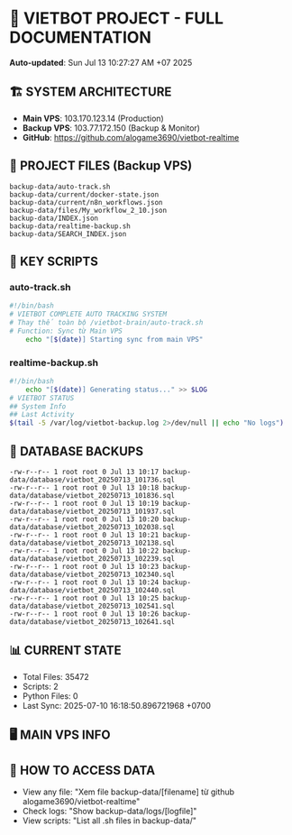 # 🤖 VIETBOT PROJECT - FULL DOCUMENTATION
**Auto-updated**: Sun Jul 13 10:27:27 AM +07 2025

## 🏗️ SYSTEM ARCHITECTURE
- **Main VPS**: 103.170.123.14 (Production)
- **Backup VPS**: 103.77.172.150 (Backup & Monitor)
- **GitHub**: https://github.com/alogame3690/vietbot-realtime

## 📁 PROJECT FILES (Backup VPS)
```
backup-data/auto-track.sh
backup-data/current/docker-state.json
backup-data/current/n8n_workflows.json
backup-data/files/My_workflow_2_10.json
backup-data/INDEX.json
backup-data/realtime-backup.sh
backup-data/SEARCH_INDEX.json
```

## 🔧 KEY SCRIPTS
### auto-track.sh
```bash
#!/bin/bash
# VIETBOT COMPLETE AUTO TRACKING SYSTEM
# Thay thế toàn bộ /vietbot-brain/auto-track.sh
# Function: Sync từ Main VPS
    echo "[$(date)] Starting sync from main VPS"
```
### realtime-backup.sh
```bash
#!/bin/bash
    echo "[$(date)] Generating status..." >> $LOG
# VIETBOT STATUS
## System Info
## Last Activity
$(tail -5 /var/log/vietbot-backup.log 2>/dev/null || echo "No logs")
```

## 💾 DATABASE BACKUPS
```
-rw-r--r-- 1 root root 0 Jul 13 10:17 backup-data/database/vietbot_20250713_101736.sql
-rw-r--r-- 1 root root 0 Jul 13 10:18 backup-data/database/vietbot_20250713_101836.sql
-rw-r--r-- 1 root root 0 Jul 13 10:19 backup-data/database/vietbot_20250713_101937.sql
-rw-r--r-- 1 root root 0 Jul 13 10:20 backup-data/database/vietbot_20250713_102038.sql
-rw-r--r-- 1 root root 0 Jul 13 10:21 backup-data/database/vietbot_20250713_102138.sql
-rw-r--r-- 1 root root 0 Jul 13 10:22 backup-data/database/vietbot_20250713_102239.sql
-rw-r--r-- 1 root root 0 Jul 13 10:23 backup-data/database/vietbot_20250713_102340.sql
-rw-r--r-- 1 root root 0 Jul 13 10:24 backup-data/database/vietbot_20250713_102440.sql
-rw-r--r-- 1 root root 0 Jul 13 10:25 backup-data/database/vietbot_20250713_102541.sql
-rw-r--r-- 1 root root 0 Jul 13 10:26 backup-data/database/vietbot_20250713_102641.sql
```

## 📊 CURRENT STATE
- Total Files: 35472
- Scripts: 2
- Python Files: 0
- Last Sync: 2025-07-10 16:18:50.896721968 +0700

## 🖥️ MAIN VPS INFO


## 🚨 HOW TO ACCESS DATA
- View any file: "Xem file backup-data/[filename] từ github alogame3690/vietbot-realtime"
- Check logs: "Show backup-data/logs/[logfile]"
- View scripts: "List all .sh files in backup-data/"
